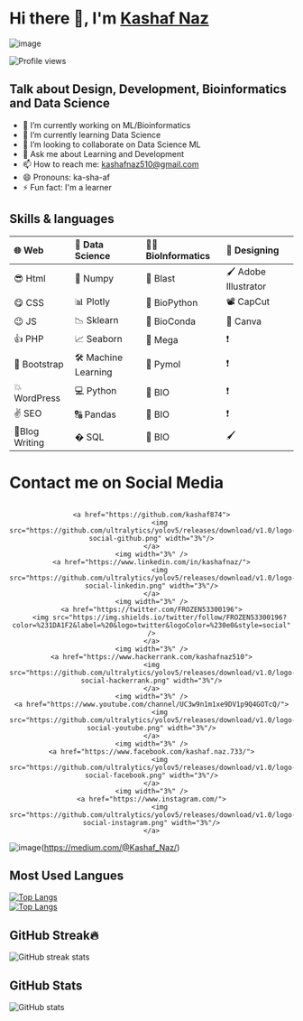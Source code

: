 # Hi there 👋, I'm [Kashaf Naz](https://kashafs-portfolio.webflow.io/)

![image](https://media-exp1.licdn.com/dms/image/D4D16AQHIk83Xq7oAng/profile-displaybackgroundimage-shrink_350_1400/0/1664621307217?e=1669852800&v=beta&t=YjJSmzkqH7JwtnIDsI5PvqBLIyeGqQl1j8Z7r_cyOvc)


![Profile views](https://gpvc.arturio.dev/kashaf874) 


## Talk about Design, Development, Bioinformatics and Data Science


- 🔭 I’m currently working on ML/Bioinformatics
- 🌱 I’m currently learning Data Science 
- 👯 I’m looking to collaborate on Data Science ML 
- 💬 Ask me about Learning and Development 
- 📫 How to reach me: kashafnaz510@gmail.com 
- 😄 Pronouns: ka-sha-af 
- ⚡ Fun fact: I'm a learner 



## Skills & languages


|🌐 Web            |   📅 Data Science      | 👩‍🔬 BioInformatics    | 🥰 Designing          |
|:-----------------|:------------------------|:---------------------|:---------------------- |
|😎 Html          | 🍻 Numpy                | 🧬 Blast             |🖌 Adobe Illustrator    |
|😋 CSS           | 📊 Plotly               | 🧬 BioPython         | 📽 CapCut               |
|😉 JS            |📉 Sklearn               | 🧬 BioConda          | 🎨 Canva               |
| 👍 PHP          |📈 Seaborn               | 🧬 Mega              |❗                       |
|🙌 Bootstrap     |🛠 Machine Learning      | 🧬 Pymol             | ❗                    |
|💥 WordPress     |💻 Python                |🧬    BIO             |❗                     |
|✌ SEO            | 🔠 Pandas               | 🧬     BIO          |❗                     |
|📝Blog Writing   | � SQL                   | 🧬         BIO      |🖌                    |

 

# Contact me on Social Media

<a href="https://medium.com/@Kashaf_Naz/">
     <img scr= "https://img.shields.io/badge/Medium-12100E?style=for-the-badge&logo=medium&logoColor=white" />
 </a>

<div align="center">
    
    <a href="https://github.com/kashaf874">
        <img src="https://github.com/ultralytics/yolov5/releases/download/v1.0/logo-social-github.png" width="3%"/>
    </a>
    <img width="3%" />
    <a href="https://www.linkedin.com/in/kashafnaz/">
        <img src="https://github.com/ultralytics/yolov5/releases/download/v1.0/logo-social-linkedin.png" width="3%"/>
    </a>
    <img width="3%" />
    <a href="https://twitter.com/FROZEN53300196">
        <img src="https://img.shields.io/twitter/follow/FROZEN53300196?color=%231DA1F2&label=%20&logo=twitter&logoColor=%230e0&style=social" />
    </a>
    <img width="3%" />
    <a href="https://www.hackerrank.com/kashafnaz510">
    <img src="https://github.com/ultralytics/yolov5/releases/download/v1.0/logo-social-hackerrank.png" width="3%"/>
    </a>
    <img width="3%" />
    <a href="https://www.youtube.com/channel/UC3w9n1m1xe9DV1p9Q4GOTcQ/">
        <img src="https://github.com/ultralytics/yolov5/releases/download/v1.0/logo-social-youtube.png" width="3%"/>
    </a>
    <img width="3%" />
    <a href="https://www.facebook.com/kashaf.naz.733/">
        <img src="https://github.com/ultralytics/yolov5/releases/download/v1.0/logo-social-facebook.png" width="3%"/>
    </a>
    <img width="3%" />
    <a href="https://www.instagram.com/">
        <img src="https://github.com/ultralytics/yolov5/releases/download/v1.0/logo-social-instagram.png" width="3%"/>
    </a>
</div>
 
![image]({"https://img.shields.io/badge/Medium-12100E?style=for-the-badge&logo=medium&logoColor=white})(https://medium.com/@Kashaf_Naz/)

## Most Used Langues

[![Top Langs](https://github-readme-stats.vercel.app/api/top-langs/?username=kashaf874&langs_count=8)](https://github.com/kashaf874/github-readme-stats)
<br>
[![Top Langs](https://github-readme-stats.vercel.app/api/top-langs/?username=kashaf874&layout=compact)](https://github.com/kashaf874/github-readme-stats)


## GitHub Streak🔥


![GitHub streak stats](https://github-readme-streak-stats.vercel.app/api?user=kashaf874&show_icons=true&theme=radical)  

## GitHub Stats

![GitHub stats](https://github-readme-stats.vercel.app/api?username=kashaf874&show_icons=true&theme=radical)

##

